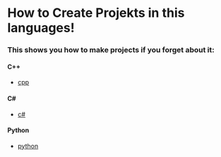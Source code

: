 # How to Create Projekts in this languages!

### This shows you how to make projects if you forget about it:

#### C++
- [cpp](c_cpp/README.md)

#### C#
- [c#](csharp/README.md)

#### Python
- [python](python/)
